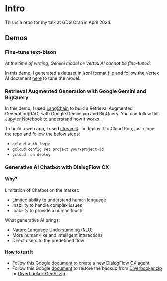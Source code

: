 # Intro

This is a repo for my talk at GDG Oran in April 2024.

## Demos

### Fine-tune text-bison

_At the time of writing, Gemini model on Vertex AI cannot be fine-tuned._

In this demo, I generated a dataset in jsonl format [file](gemini.jsonl) and follow the Vertex AI document [here](https://cloud.google.com/vertex-ai/generative-ai/docs/models/tune-text-models-supervised) to tune the model.

### Retrieval Augmented Generation with Google Gemini and BigQuery

In this demo, I used [LangChain](https://www.langchain.com/) to build a Retrieval Augmented Generation(RAG) with Google Gemini pro and BigQuery.
You can follow this [Jupyter Notebook](Retrieval-augmented-generation-with-Gemini-and-BigQuery.ipynb) to understand how it works.


To build a web app, I used [streamlit](https://streamlit.io/).
To deploy it to Cloud Run, just clone the repo and follow the below steps:
- `gcloud auth login`
- `gcloud config set project your-project-id`
- `gcloud run deploy`

### Generative AI Chatbot with DialogFlow CX

#### Why?

Limitation of Chatbot on the market:
- Limited ability to understand human language
- Inability to handle complex issues
- Inability to provide a human touch

What generative AI brings:
- Nature Language Understanding (NLU)
- More human-like and intelligent interactions
- Direct users to the predefined flow

#### How to test it

- Follow this Google [document](https://cloud.google.com/dialogflow/cx/docs/quick/build-agent#create-agent) to create a new DialogFlow CX agent.
- Follow this Google [document](https://cloud.google.com/dialogflow/cx/docs/concept/agent#export) to restore the backup from [Diverbooker.zip](Diverbooker.zip) or [Diverbooker-GenAI.zip](Diverbooker-GenAI.zip)
